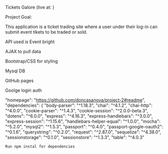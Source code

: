 Tickets Galore (live at: )

Project Goal:

This application is a ticket trading site where a user under their log-in can submit event tikets to be traded or sold.

API used is Event bright

AJAX to pull data

Bootstrap/CSS for styling

Mysql DB

GitHub pages

Goolge login auth

 "homepage": "https://github.com/doncasanova/project-2#readme",
  "dependencies": {
    "body-parser": "^1.18.3",
    "chai": "^4.1.2",
    "chai-http": "^4.0.0",
    "cookie-parser": "^1.4.3",
    "cookie-session": "^2.0.0-beta.3",
    "dotenv": "^6.0.0",
    "express": "^4.16.3",
    "express-handlebars": "^3.0.0",
    "express-session": "^1.15.6",
    "handlebars-helper-equal": "^1.0.0",
    "mocha": "^5.2.0",
    "mysql2": "^1.5.3",
    "passport": "^0.4.0",
    "passport-google-oauth2": "^0.1.6",
    "querystring": "^0.2.0",
    "request": "^2.87.0",
    "sequelize": "^4.38.0",
    "sessionstorage": "^0.1.0",
    "sessionstore": "^1.3.3",
    "table": "^4.0.3"
    
    Run npm instal for dependencies



